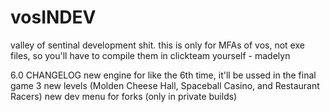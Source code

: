 # vosINDEV
valley of sentinal development shit.
this is only for MFAs of vos, not exe files, so you'll have to compile them in clickteam yourself - madelyn

6.0 CHANGELOG
new engine for like the 6th time, it'll be ussed in the final game
3 new levels (Molden Cheese Hall, Spaceball Casino, and Restaurant Racers)
new dev menu for forks (only in private builds)
